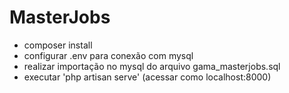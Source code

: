 # MasterJobs
- composer install
- configurar .env para conexão com mysql
- realizar importação no mysql do arquivo gama_masterjobs.sql
- executar 'php artisan serve' (acessar como localhost:8000)